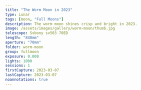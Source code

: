 ```yaml
---
title: "The Worm Moon in 2023"
type: Lunar
tags: [moon, "Full Moons"]
description: The worm moon shines crisp and bright in 2023.
image: /assets/images/gallery/worm-moon/thumb.jpg
telescope: Svbony sv503 70ED
length: "840mm"
aperture: "70mm"
folder: worm-moon
group: fullmoon
exposure: 0.008
lights: 1000
sessions: 1
firstCapture: 2023-03-07 
lastCapture: 2023-03-07
noannotations: true
---
```

